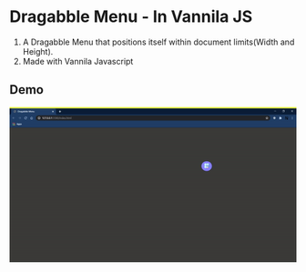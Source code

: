 # Dragabble Menu - In Vannila JS

1. A Dragabble Menu that positions itself within document limits(Width and Height).
2. Made with Vannila Javascript

## Demo
<img src="./demo.gif" alt="Demo" />
